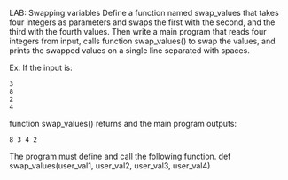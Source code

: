 LAB: Swapping variables
Define a function named swap_values that takes four integers as parameters and swaps the first with the second, and the third with the fourth values. Then write a main program that reads four integers from input, calls function swap_values() to swap the values, and prints the swapped values on a single line separated with spaces.

Ex: If the input is:

    3
    8
    2
    4
function swap_values() returns and the main program outputs:

    8 3 4 2
The program must define and call the following function.
def swap_values(user_val1, user_val2, user_val3, user_val4)